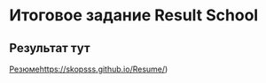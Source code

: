 # Итоговое задание  Result School
## Результат тут
[Резюме](https://skopsss.github.io/Resume/)https://skopsss.github.io/Resume/)
